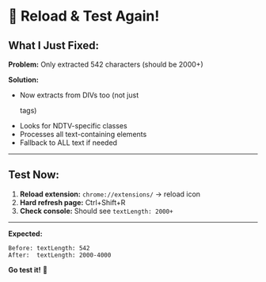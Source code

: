 # 🔄 Reload & Test Again!

## What I Just Fixed:

**Problem:** Only extracted 542 characters (should be 2000+)

**Solution:** 
- Now extracts from DIVs too (not just <p> tags)
- Looks for NDTV-specific classes
- Processes all text-containing elements
- Fallback to ALL text if needed

---

## Test Now:

1. **Reload extension:** `chrome://extensions/` → reload icon
2. **Hard refresh page:** Ctrl+Shift+R
3. **Check console:** Should see `textLength: 2000+`

---

**Expected:**
```
Before: textLength: 542
After:  textLength: 2000-4000
```

**Go test it!** 🚀
